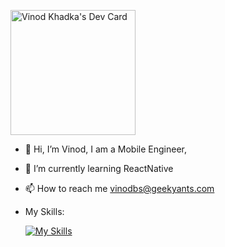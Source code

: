 <a href="https://app.daily.dev/vinod"><img src="https://api.daily.dev/devcards/3d19316e4c0345d2bf875262c5467903.png?r=op4" width="200" alt="Vinod Khadka's Dev Card"/></a>


- 👋 Hi, I’m Vinod, I am a Mobile Engineer, 
- 🌱 I’m currently learning  ReactNative
- 📫 How to reach me vinodbs@geekyants.com
- My Skills:

  [![My Skills](https://skillicons.dev/icons?i=flutter,dart,firebase,kotlin,swift,ts,nestjs,js,html,css,git,vscode)](https://skillicons.dev)
<!---
geekvinod/geekvinod is a ✨ special ✨ repository because its `README.md` (this file) appears on your GitHub profile.
You can click the Preview link to take a look at your changes.
--->
